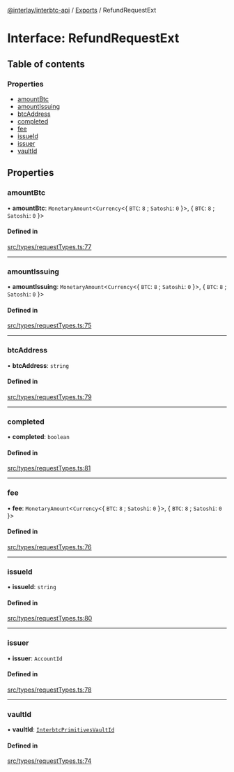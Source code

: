 [@interlay/interbtc-api](/README.md) / [Exports](/modules.md) / RefundRequestExt

# Interface: RefundRequestExt

## Table of contents

### Properties

- [amountBtc](/interfaces/RefundRequestExt.md#amountbtc)
- [amountIssuing](/interfaces/RefundRequestExt.md#amountissuing)
- [btcAddress](/interfaces/RefundRequestExt.md#btcaddress)
- [completed](/interfaces/RefundRequestExt.md#completed)
- [fee](/interfaces/RefundRequestExt.md#fee)
- [issueId](/interfaces/RefundRequestExt.md#issueid)
- [issuer](/interfaces/RefundRequestExt.md#issuer)
- [vaultId](/interfaces/RefundRequestExt.md#vaultid)

## Properties

### amountBtc

• **amountBtc**: `MonetaryAmount`<`Currency`<{ `BTC`: ``8`` ; `Satoshi`: ``0``  }\>, { `BTC`: ``8`` ; `Satoshi`: ``0``  }\>

#### Defined in

[src/types/requestTypes.ts:77](https://github.com/interlay/interbtc-api/blob/3128908/src/types/requestTypes.ts#L77)

___

### amountIssuing

• **amountIssuing**: `MonetaryAmount`<`Currency`<{ `BTC`: ``8`` ; `Satoshi`: ``0``  }\>, { `BTC`: ``8`` ; `Satoshi`: ``0``  }\>

#### Defined in

[src/types/requestTypes.ts:75](https://github.com/interlay/interbtc-api/blob/3128908/src/types/requestTypes.ts#L75)

___

### btcAddress

• **btcAddress**: `string`

#### Defined in

[src/types/requestTypes.ts:79](https://github.com/interlay/interbtc-api/blob/3128908/src/types/requestTypes.ts#L79)

___

### completed

• **completed**: `boolean`

#### Defined in

[src/types/requestTypes.ts:81](https://github.com/interlay/interbtc-api/blob/3128908/src/types/requestTypes.ts#L81)

___

### fee

• **fee**: `MonetaryAmount`<`Currency`<{ `BTC`: ``8`` ; `Satoshi`: ``0``  }\>, { `BTC`: ``8`` ; `Satoshi`: ``0``  }\>

#### Defined in

[src/types/requestTypes.ts:76](https://github.com/interlay/interbtc-api/blob/3128908/src/types/requestTypes.ts#L76)

___

### issueId

• **issueId**: `string`

#### Defined in

[src/types/requestTypes.ts:80](https://github.com/interlay/interbtc-api/blob/3128908/src/types/requestTypes.ts#L80)

___

### issuer

• **issuer**: `AccountId`

#### Defined in

[src/types/requestTypes.ts:78](https://github.com/interlay/interbtc-api/blob/3128908/src/types/requestTypes.ts#L78)

___

### vaultId

• **vaultId**: [`InterbtcPrimitivesVaultId`](/interfaces/InterbtcPrimitivesVaultId.md)

#### Defined in

[src/types/requestTypes.ts:74](https://github.com/interlay/interbtc-api/blob/3128908/src/types/requestTypes.ts#L74)
